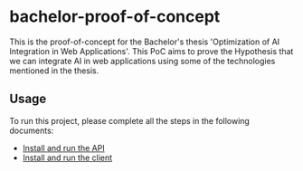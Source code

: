 # bachelor-proof-of-concept
This is the proof-of-concept for the Bachelor's thesis 'Optimization of AI Integration in Web Applications'. This PoC aims to prove the Hypothesis that we can integrate AI in web applications using some of the technologies mentioned in the thesis.

## Usage
To run this project, please complete all the steps in the following documents:
- [Install and run the API](/machine-learning-api/README.md)
- [Install and run the client](/client/README.md)

